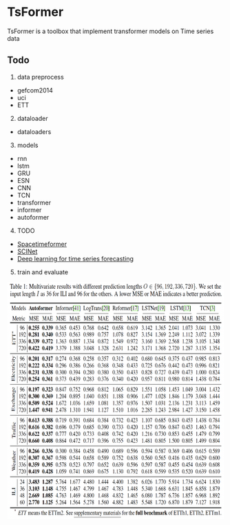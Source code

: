 # TsFormer
TsFormer is a toolbox that implement transformer models on Time series data


## Todo

1. data preprocess
- gefcom2014
- uci
- ETT

2. dataloader

- dataloaders

3. models

- rnn
- lstm
- GRU
- ESN
- CNN
- TCN
- transformer
- informer
- autoformer

4. TODO
- [Spacetimeformer](https://github.com/QData/spacetimeformer)
- [SCINet](https://github.com/cure-lab/SCINet)
- [Deep learning for time series forecasting](https://github.com/AIStream-Peelout/flow-forecast)


5. train and evaluate

<p align="center">
<img src="./docs/results.png" height = "550" alt="" align=left />
</p>
